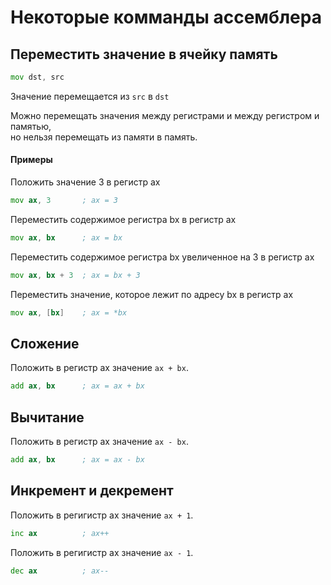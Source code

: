 # Некоторые комманды ассемблера

## Переместить значение в ячейку память
```asm
mov dst, src
```
Значение перемещается из `src` в `dst`

Можно перемещать значения между регистрами и между регистром и памятью,<br>
но нельзя перемещать из памяти в память.

#### Примеры
Положить значение 3 в регистр ax
```asm
mov ax, 3       ; ax = 3
```
Переместить содержимое регистра bx в регистр ax
```asm
mov ax, bx      ; ax = bx
```
Переместить содержимое регистра bx увеличенное на 3 в регистр ax
```asm
mov ax, bx + 3  ; ax = bx + 3
```
Переместить значение, которое лежит по адресу bx в регистр ax
```asm
mov ax, [bx]    ; ax = *bx
```

## Сложение
Положить в регистр ax значение `ax + bx`.
```asm
add ax, bx      ; ax = ax + bx
```

## Вычитание
Положить в регистр ax значение `ax - bx`.
```asm
add ax, bx      ; ax = ax - bx
```

## Инкремент и декремент
Положить в регигистр ax значение `ax + 1`.
```asm
inc ax          ; ax++
```
Положить в регигистр ax значение `ax - 1`.
```asm
dec ax          ; ax--
```
